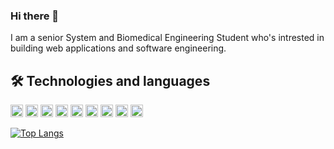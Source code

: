 ### Hi there 👋

I am a senior System and Biomedical Engineering Student who's intrested in building web applications and software engineering.
## 🛠 Technologies and languages


<code><img height="20" alt="C++" src="https://i.imgur.com/QTP0zhp.png"></code>
<code><img height="20" alt="python" src="https://i.imgur.com/SJzjyHp.png"></code>
<code><img height="20" alt="js" src="https://i.imgur.com/R0BfmBL.png"></code>
<code><img height="20" alt="nodejs" src="https://i.imgur.com/Hi7Betu.png"></code>
<code><img height="20" alt="TS" src="https://i.imgur.com/Rjvvkpd.png"></code>
<code><img height="20" alt="python" src="https://i.imgur.com/SJzjyHp.png"></code>
<code><img height="20" alt="git" src="https://i.imgur.com/cSu4jhA.png"></code>
<code><img height="20" alt="postgresql" src="https://encrypted-tbn0.gstatic.com/images?q=tbn:ANd9GcR9x2WNatiI59YTTrTKnpgPH0yIC8CF9xWwhg&usqp=CAU"></code>
<code><img height="20" alt="SQL" src="https://image.shutterstock.com/image-vector/linear-sql-icon-internet-security-260nw-1890890140.jpg"></code>


[![Top Langs](https://github-readme-stats.vercel.app/api/top-langs/?username=yasser1412&exclude_repo=FullScene-CG,CV-Tasks&hide=html&layout=compact&theme=react&langs_count=6)](https://github.com/anuraghazra/github-readme-stats)
